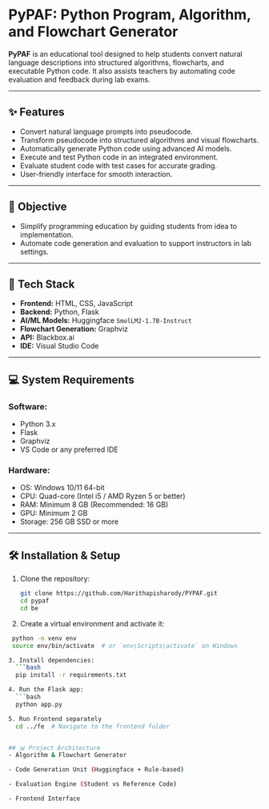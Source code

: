 # PyPAF: Python Program, Algorithm, and Flowchart Generator

**PyPAF** is an educational tool designed to help students convert natural language descriptions into structured algorithms, flowcharts, and executable Python code. It also assists teachers by automating code evaluation and feedback during lab exams.

---

## ✨ Features

- Convert natural language prompts into pseudocode.
- Transform pseudocode into structured algorithms and visual flowcharts.
- Automatically generate Python code using advanced AI models.
- Execute and test Python code in an integrated environment.
- Evaluate student code with test cases for accurate grading.
- User-friendly interface for smooth interaction.

---

## 🎯 Objective

- Simplify programming education by guiding students from idea to implementation.
- Automate code generation and evaluation to support instructors in lab settings.


---

## 🔧 Tech Stack

- **Frontend:** HTML, CSS, JavaScript  
- **Backend:** Python, Flask  
- **AI/ML Models:** Huggingface `SmolLM2-1.7B-Instruct`  
- **Flowchart Generation:** Graphviz  
- **API:** Blackbox.ai  
- **IDE:** Visual Studio Code

---

## 💻 System Requirements

### Software:
- Python 3.x
- Flask
- Graphviz
- VS Code or any preferred IDE

### Hardware:
- OS: Windows 10/11 64-bit
- CPU: Quad-core (Intel i5 / AMD Ryzen 5 or better)
- RAM: Minimum 8 GB (Recommended: 16 GB)
- GPU: Minimum 2 GB
- Storage: 256 GB SSD or more

---

## 🛠 Installation & Setup

1. Clone the repository:
   ```bash
   git clone https://github.com/Harithapisharody/PYPAF.git
   cd pypaf
   cd be

2. Create a virtual environment and activate it:
  ```bash
   python -m venv env
   source env/bin/activate  # or `env\Scripts\activate` on Windows

3. Install dependencies:
    ```bash
    pip install -r requirements.txt

4. Run the Flask app:
    ```bash
    python app.py

5. Run Frontend separately
    cd ../fe  # Navigate to the frontend folder


## 📊 Project Architecture
- Algorithm & Flowchart Generator

- Code Generation Unit (Huggingface + Rule-based)

- Evaluation Engine (Student vs Reference Code)

- Frontend Interface


